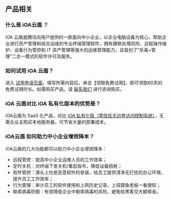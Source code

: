 ## 产品相关
### 什么是 iOA云盾 ？
iOA 云盾是腾讯向用户提供的一款面向中小企业，以企业电脑设备为核心，帮助企业进行资产管理和综合运维的专业终端管理软件，拥有静默处理风险、远程操作维护、设备行为管控和 IT 资产管理等强大的运维管理能力，且首创了“杀毒+管理”二合一模式的软件许可及服务。

### 如何试用 iOA 云盾？
进入 [试用申请页面](https://epp.team.qq.com/group/create?qd=300001&sq=10001)，填写所需内容后，单击【领取免费试用】，即可领取60天的免费试用时长。如需购买产品，请 [联系我们](https://cloud.tencent.com/online-service?from=sales&source=PRESALE) 进行咨询购买。

### iOA 云盾对比 iOA 私有化版本的优势是？
 iOA云盾为 SaaS 化产品，对比 [iOA 私有化版（零信任无边界访问控制系统）](https://cloud.tencent.com/document/product/1092)，无需企业主购买本地服务器，可节省大量的部署成本。

### iOA云盾 如何助力中小企业增效降本？
iOA云盾的几大功能都可以助力中小企业增效降本：
- 远程管控：提高中小企业运维人员的工作效率；
- 定时关机：对终端下发关机/重启指令，降低设备损耗；
- 软件管控：源头上杜绝恶意软件的安装，给员工提供清净无打扰的办公环境，提升员工工作效率；
- 行为管理：审计员工的软件使用和上网历史记录，上班摸鱼老板一看便知；
- 勒索病毒防御：有效降低企业中勒索病毒的风险，避免给黑客交大额赎金。
